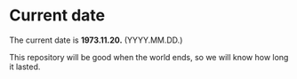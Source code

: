 # Current date

The current date is **1973.11.20.** (YYYY.MM.DD.)

This repository will be good when the world ends, so we will know how long it lasted.